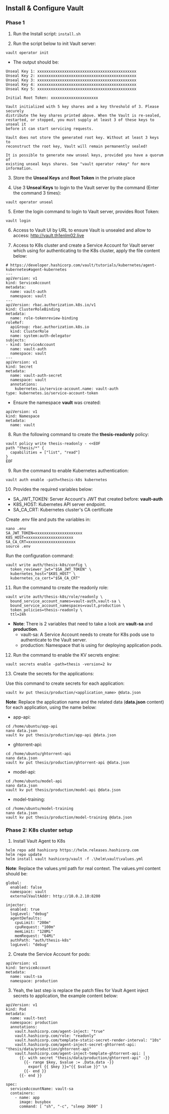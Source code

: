 ## Install & Configure Vault

### Phase 1 

1. Run the Install script: `install.sh`

2. Run the script below to init Vault server:

```
vault operator init
```

- The output should be:

```
Unseal Key 1: xxxxxxxxxxxxxxxxxxxxxxxxxxxxxxxxxxxxxxxxxxxx
Unseal Key 2: xxxxxxxxxxxxxxxxxxxxxxxxxxxxxxxxxxxxxxxxxxxx
Unseal Key 3: xxxxxxxxxxxxxxxxxxxxxxxxxxxxxxxxxxxxxxxxxxxx
Unseal Key 4: xxxxxxxxxxxxxxxxxxxxxxxxxxxxxxxxxxxxxxxxxxxx
Unseal Key 5: xxxxxxxxxxxxxxxxxxxxxxxxxxxxxxxxxxxxxxxxxxxx

Initial Root Token: xxxxxxxxxxxxxxxxxxxxx

Vault initialized with 5 key shares and a key threshold of 3. Please securely
distribute the key shares printed above. When the Vault is re-sealed,
restarted, or stopped, you must supply at least 3 of these keys to unseal it
before it can start servicing requests.

Vault does not store the generated root key. Without at least 3 keys to
reconstruct the root key, Vault will remain permanently sealed!

It is possible to generate new unseal keys, provided you have a quorum of
existing unseal keys shares. See "vault operator rekey" for more information.
```

3. Store the **Unseal Keys** and **Root Token** in the private place

4. Use 3 **Unseal Keys** to login to the Vault server by the command (Enter the command 3 times):

```
vault operator unseal
```

5. Enter the login command to login to Vault server, provides Root Token:

```
vault login
```

6. Access to Vault UI by URL to ensure Vault is unsealed and allow to access: http://vault.th1enlm02.live

7. Access to K8s cluster and create a Service Account for Vault server which using for authenticating to the K8s cluster, apply the file content below:

```
# https://developer.hashicorp.com/vault/tutorials/kubernetes/agent-kubernetes#agent-kubernetes
---
apiVersion: v1
kind: ServiceAccount
metadata:
  name: vault-auth
  namespace: vault
---
apiVersion: rbac.authorization.k8s.io/v1
kind: ClusterRoleBinding
metadata:
  name: role-tokenreview-binding
roleRef:
  apiGroup: rbac.authorization.k8s.io
  kind: ClusterRole
  name: system:auth-delegator
subjects:
- kind: ServiceAccount
  name: vault-auth
  namespace: vault
---
apiVersion: v1
kind: Secret
metadata:
  name: vault-auth-secret
  namespace: vault
  annotations:
    kubernetes.io/service-account.name: vault-auth
type: kubernetes.io/service-account-token
```

- Ensure the namespace **vault** was created:

```
apiVersion: v1
kind: Namespace
metadata:
  name: vault
```

8. Run the following command to create the **thesis-readonly** policy:

```
vault policy write thesis-readonly - <<EOF
path "thesis/*" {
  capabilities = ["list", "read"]
}
EOF
```

9. Run the command to enable Kubernetes authentication:

```
vault auth enable -path=thesis-k8s kubernetes
```

10. Provides the required variables below:

- SA_JWT_TOKEN: Server Account's JWT that created before: **vault-auth**
- K8S_HOST: Kubernetes API server endpoint.
- SA_CA_CRT: Kubernetes cluster's CA certificate

Create .env file and puts the variables in:
```
nano .env
SA_JWT_TOKEN=xxxxxxxxxxxxxxxxxxxxx
K8S_HOST=xxxxxxxxxxxxxxxxxxxxx
SA_CA_CRT=xxxxxxxxxxxxxxxxxxxxx
source .env
```

Run the configuration command:
```
vault write auth/thesis-k8s/config \
  token_reviewer_jwt="$SA_JWT_TOKEN" \
  kubernetes_host="$K8S_HOST" \
  kubernetes_ca_cert="$SA_CA_CRT"
```

11. Run the command to create the readonly role:

```
vault write auth/thesis-k8s/role/readonly \
  bound_service_account_names=vault-auth,vault-sa \
  bound_service_account_namespaces=vault,production \
  token_policies=thesis-readonly \
  ttl=24h
```

- **Note**: There is 2 variables that need to take a look are **vault-sa** and **production**.
    - vault-sa: A Service Account needs to create for K8s pods use to authenticate to the Vault server.
    - production: Namespace that is using for deploying application pods.

12. Run the command to enable the KV secrets engine:

```
vault secrets enable -path=thesis -version=2 kv
```

13. Create the secrets for the applications:

Use this command to create secrets for each application:
```
vault kv put thesis/production/<application_name> @data.json
```
**Note**: Replace the application name and the related data (**data.json** content) for each application, using the name below:

- app-api:

```
cd /home/ubuntu/app-api
nano data.json
vault kv put thesis/production/app-api @data.json
```
- ghtorrent-api:
```
cd /home/ubuntu/ghtorrent-api
nano data.json
vault kv put thesis/production/ghtorrent-api @data.json
```
- model-api:
```
cd /home/ubuntu/model-api
nano data.json
vault kv put thesis/production/model-api @data.json
```
- model-training:
```
cd /home/ubuntu/model-training
nano data.json
vault kv put thesis/production/model-training @data.json
```

### Phase 2: K8s cluster setup

1. Install Vault Agent to K8s

```
helm repo add hashicorp https://helm.releases.hashicorp.com
helm repo update
helm install vault hashicorp/vault -f .\helm\vault\values.yml
```

**Note**: Replace the values.yml path for real context. The values.yml content should be:

```
global:
  enabled: false
  namespace: vault
  externalVaultAddr: http://10.0.2.10:8200

injector:
  enabled: true
  logLevel: "debug"
  agentDefaults:
    cpuLimit: "200m"
    cpuRequest: "100m"
    memLimit: "128Mi"
    memRequest: "64Mi"
  authPath: "auth/thesis-k8s"
  logLevel: "debug"
```

2. Create the Service Account for pods:

```
apiVersion: v1
kind: ServiceAccount
metadata:
  name: vault-sa
  namespace: production
```

3. Yeah, the last step is replace the patch files for Vault Agent inject secrets to application, the example content below:

```
apiVersion: v1
kind: Pod
metadata:
  name: vault-test
  namespace: production
  annotations:
    vault.hashicorp.com/agent-inject: "true"
    vault.hashicorp.com/role: "readonly"
    vault.hashicorp.com/template-static-secret-render-interval: "10s"
    vault.hashicorp.com/agent-inject-secret-ghtorrent-api: "thesis/data/production/ghtorrent-api"
    vault.hashicorp.com/agent-inject-template-ghtorrent-api: |
      {{- with secret "thesis/data/production/ghtorrent-api" -}}
        {{- range $key, $value := .Data.data -}}
          export {{ $key }}="{{ $value }}" \n
        {{- end }}
      {{- end }}

spec:
  serviceAccountName: vault-sa
  containers:
    - name: app
      image: busybox
      command: [ "sh", "-c", "sleep 3600" ]
```
